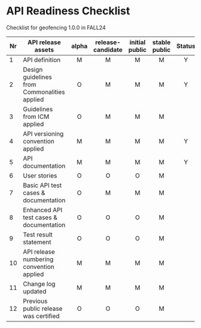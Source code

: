 # API Readiness Checklist

Checklist for geofencing 1.0.0 in FALL24

| Nr | API release assets                           | alpha | release-candidate | initial<br>public | stable<br> public | Status | Comments |
|----|----------------------------------------------|:-----:|:-----------------:|:-----------------:|:-----------------:|:------:|:--------:|
| 1  | API definition                               |   M   |         M         |         M         |         M         |   Y    |          |
| 2  | Design guidelines from Commonalities applied |   O   |         M         |         M         |         M         |   Y    |          |
| 3  | Guidelines from ICM applied                  |   O   |         M         |         M         |         M         |        |          |
| 4  | API versioning convention applied            |   M   |         M         |         M         |         M         |   Y    |          |
| 5  | API documentation                            |   M   |         M         |         M         |         M         |   Y    |          |
| 6  | User stories                                 |   O   |         O         |         O         |         M         |        |   link   |
| 7  | Basic API test cases & documentation         |   O   |         M         |         M         |         M         |        |   link   |
| 8  | Enhanced API test cases & documentation      |   O   |         O         |         O         |         M         |        |   link   |
| 9  | Test result statement                        |   O   |         O         |         O         |         M         |        |   link   |
| 10 | API release numbering convention applied     |   M   |         M         |         M         |         M         |        |          |
| 11 | Change log updated                           |   M   |         M         |         M         |         M         |        |   link   |
| 12 | Previous public release was certified        |   O   |         O         |         O         |         M         |        |          |
